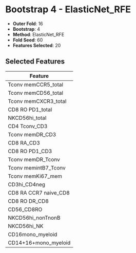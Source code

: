 # Bootstrap 4 - ElasticNet_RFE

- **Outer Fold**: 16
- **Bootstrap**: 4
- **Method**: ElasticNet_RFE
- **Fold Seed**: 60
- **Features Selected**: 20

## Selected Features

| Feature |
|---------|
| Tconv memCCR5_total |
| Tconv memCD56_total |
| Tconv memCXCR3_total |
| CD8 RO PD1_total |
| NKCD56hi_total |
| CD4 Tconv_CD3 |
| Tconv memDR_CD3 |
| CD8 RA_CD3 |
| CD8 RO PD1_CD3 |
| Tconv memDR_Tconv |
| Tconv memintB7_Tconv |
| Tconv memKi67_mem |
| CD3hi_CD4neg |
| CD8 RA CCR7 naive_CD8 |
| CD8 RO DR_CD8 |
| CD56_CD8RO |
| NKCD56hi_nonTnonB |
| NKCD56hi_NK |
| CD16mono_myeloid |
| CD14+16+mono_myeloid |
